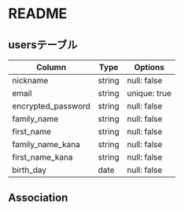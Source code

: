 # README

## usersテーブル

| Column             |  Type  | Options      |
| ------------------ | ------ | -----------  | 
| nickname           | string | null: false  |
| email              | string | unique: true |
| encrypted_password | string | null: false  |
| family_name        | string | null: false  |
| first_name         | string | null: false  |
| family_name_kana   | string | null: false  |
| first_name_kana    | string | null: false  |
| birth_day          | date   | null: false  |

## Association